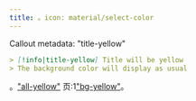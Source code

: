 ```yaml
---
title: 。icon: material/select-color
---
```


Callout metadata: "title-yellow"

```md
> [!info|title-yellow] Title will be yellow
> The background color will display as usual
```

。["all-yellow"](../combined-styling/page-9.md)
页:1["bg-yellow"](../bg-styling/page-9.md)。


